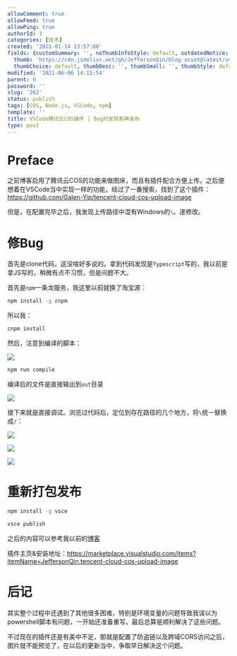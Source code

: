 ```yaml
---
allowComment: true
allowFeed: true
allowPing: true
authorId: 1
categories: [技术]
created: '2021-01-14 13:57:00'
fields: {customSummary: '', noThumbInfoStyle: default, outdatedNotice: 'no', reprint: standard,
  thumb: 'https://cdn.jsdelivr.net/gh/JeffersonQin/blog-asset@latest/usr/uploads/bg/27.jpg',
  thumbChoice: default, thumbDesc: '', thumbSmall: '', thumbStyle: default}
modified: '2021-06-06 14:15:54'
parent: 0
password: ''
slug: '262'
status: publish
tags: [COS, Node.js, VSCode, npm]
template: ''
title: VSCode腾讯云COS插件 | Bug的发现和再发布
type: post
---
```

# Preface

之前博客启用了腾讯云COS的功能来做图床，而且有插件配合方便上传。之后便想着在VSCode当中实现一样的功能，经过了一番搜索，找到了这个插件：https://github.com/Galen-Yip/tencent-cloud-cos-upload-image

但是，在配置完毕之后，我发现上传路径中混有Windows的`\`。遂修改。

# 修Bug

首先是clone代码，这没啥好多说的。拿到代码发现是`Typescript`写的，我以前是拿JS写的，稍微有点不习惯，但是问题不大。

首先是`npm`一条龙服务，我这里以前就换了淘宝源：

```bash
npm install -g cnpm
```

所以我：

```bash
cnpm install
```

然后，注意到编译的脚本：

![](https://cdn.jsdelivr.net/gh/JeffersonQin/blog-asset@latest/usr/uploads/2021/01/1610603759.png)

```bash
npm run compile
```

编译后的文件是直接输出到`out`目录

![](https://cdn.jsdelivr.net/gh/JeffersonQin/blog-asset@latest/usr/uploads/2021/01/1610603801.png)

接下来就是直接调试。浏览过代码后，定位到存在路径的几个地方，将`\`统一替换成`/`：

![](https://cdn.jsdelivr.net/gh/JeffersonQin/blog-asset@latest/usr/uploads/2021/01/1610603935.png)

![](https://cdn.jsdelivr.net/gh/JeffersonQin/blog-asset@latest/usr/uploads/2021/01/1610603946.png)

![](https://cdn.jsdelivr.net/gh/JeffersonQin/blog-asset@latest/usr/uploads/2021/01/1610603988.png)

# 重新打包发布

```bash
npm install -g vsce
```

```bash
vsce publish
```

之后的内容可以参考我以前的[博客](/index.php/archives/268/)

插件主页&安装地址：https://marketplace.visualstudio.com/items?itemName=JeffersonQin.tencent-cloud-cos-upload-image

# 后记

其实整个过程中还遇到了其他很多困难，特别是环境变量的问题导致我误以为powershell脚本有问题，一开始还准备重写。最后总算是顺利解决了这些问题。

不过现在的插件还是有美中不足，那就是配置了防盗链以及跨域CORS访问之后，图片就不能预览了，在以后的更新当中，争取早日解决这个问题。

